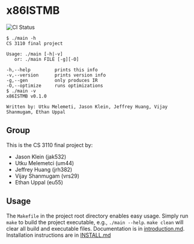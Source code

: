 # x86ISTMB

![CI Status](https://github.com/ethanuppal/cs3110_compiler/actions/workflows/ci.yaml/badge.svg)

```shell
$ ./main -h
CS 3110 final project

Usage: ./main [-h|-v]
   or: ./main FILE [-g][-O]

-h,--help         prints this info
-v,--version      prints version info
-g,--gen          only produces IR
-O,--optimize     runs optimizations
$ ./main -v
x86ISTMB v0.1.0

Written by: Utku Melemeti, Jason Klein, Jeffrey Huang, Vijay Shanmugam, Ethan Uppal
```

## Group

This is the CS 3110 final project by:

- Jason Klein (jak532)
- Utku Melemetci (um44)
- Jeffrey Huang (jrh382)
- Vijay Shanmugam (vrs29)
- Ethan Uppal (eu55)

## Usage

The `Makefile` in the project root directory enables easy usage.
Simply run `make` to build the project executable, e.g., `./main --help`.
`make clean` will clear all build and executable files.
Documentation is in [introduction.md](docs/introduction.md).
Installation instructions are in [INSTALL.md](INSTALL.md)
